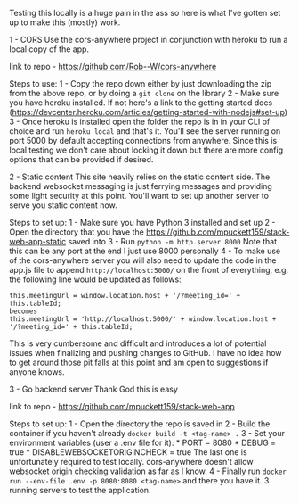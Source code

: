 Testing this locally is a huge pain in the ass so here is what I've gotten set up to make this (mostly) work.

1 - CORS
Use the cors-anywhere project in conjunction with heroku to run a local copy of the app.

link to repo - https://github.com/Rob--W/cors-anywhere

Steps to use:
  1 - Copy the repo down either by just downloading the zip from the above repo, or by doing a `git clone` on the library
  2 - Make sure you have heroku installed. If not here's a link to the getting started docs (https://devcenter.heroku.com/articles/getting-started-with-nodejs#set-up)
  3 - Once heroku is installed open the folder the repo is in in your CLI of choice and run `heroku local` and that's it. You'll see the server running on port 5000 by default accepting connections from anywhere. Since this is local testing we don't care about locking it down but there are more config options that can be provided if desired.

2 - Static content
This site heavily relies on the static content side. The backend websocket messaging is just ferrying messages and providing some light security at this point. You'll want to set up another server to serve you static content now.

Steps to set up:
  1 - Make sure you have Python 3 installed and set up
  2 - Open the directory that you have the https://github.com/mpuckett159/stack-web-app-static saved into
  3 - Run `python -m http.server 8000` Note that this can be any port at the end I just use 8000 personally
  4 - To make use of the cors-anywhere server you will also need to update the code in the app.js file to append `http://localhost:5000/` on the front of everything, e.g. the following line would be updated as follows:
  ```
  this.meetingUrl = window.location.host + '/?meeting_id=' + this.tableId;
  becomes
  this.meetingUrl = 'http://localhost:5000/' + window.location.host + '/?meeting_id=' + this.tableId;
  ```
  This is very cumbersome and difficult and introduces a lot of potential issues when finalizing and pushing changes to GitHub. I have no idea how to get around those pit falls at this point and am open to suggestions if anyone knows.

3 - Go backend server
Thank God this is easy

link to repo - https://github.com/mpuckett159/stack-web-app

Steps to set up:
  1 - Open the directory the repo is saved in
  2 - Build the container if you haven't already `docker build -t <tag-name> .`
  3 - Set your environment variables (user a .env file for it):
    * PORT = 8080
    * DEBUG = true
    * DISABLEWEBSOCKETORIGINCHECK = true
  The last one is unfortunately required to test locally. cors-anywhere doesn't allow websocket origin checking validation as far as I know.
  4 - Finally run `docker run --env-file .env -p 8080:8080 <tag-name>` and there you have it. 3 running servers to test the application.